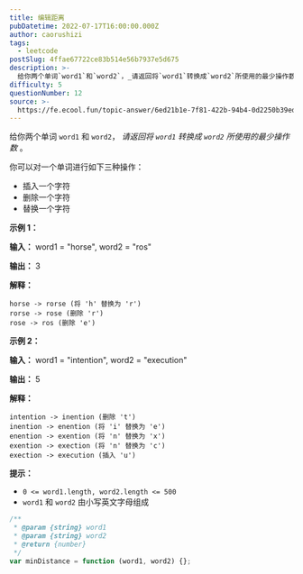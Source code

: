 ```yaml
---
title: 编辑距离
pubDatetime: 2022-07-17T16:00:00.000Z
author: caorushizi
tags:
  - leetcode
postSlug: 4ffae67722ce83b514e56b7937e5d675
description: >-
  给你两个单词`word1`和`word2`，_请返回将`word1`转换成`word2`所使用的最少操作数_。你可以对一个单词进行如下三种操作：*插入一个字符*删除一个字符*替换一个字符**示例1：*
difficulty: 5
questionNumber: 12
source: >-
  https://fe.ecool.fun/topic-answer/6ed21b1e-7f81-422b-94b4-0d2250b39ed9?orderBy=updateTime&order=desc&tagId=31
---
```


给你两个单词 `word1` 和 `word2`， _请返回将 `word1` 转换成 `word2` 所使用的最少操作数_ 。

你可以对一个单词进行如下三种操作：

- 插入一个字符
- 删除一个字符
- 替换一个字符

**示例 1：**

**输入：** word1 = "horse", word2 = "ros"

**输出：** 3

**解释：**

    horse -> rorse (将 'h' 替换为 'r')
    rorse -> rose (删除 'r')
    rose -> ros (删除 'e')

**示例 2：**

**输入：** word1 = "intention", word2 = "execution"

**输出：** 5

**解释：**

    intention -> inention (删除 't')
    inention -> enention (将 'i' 替换为 'e')
    enention -> exention (将 'n' 替换为 'x')
    exention -> exection (将 'n' 替换为 'c')
    exection -> execution (插入 'u')

**提示：**

- `0 <= word1.length, word2.length <= 500`
- `word1` 和 `word2` 由小写英文字母组成

```js
/**
 * @param {string} word1
 * @param {string} word2
 * @return {number}
 */
var minDistance = function (word1, word2) {};
```
